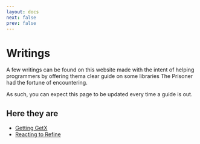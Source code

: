 ```yaml
---
layout: docs
next: false
prev: false
---
```


# Writings

A few writings can be found on this website made with the intent of helping programmers by offering thema clear guide on some libraries The Prisoner had the fortune of encountering.

As such, you can expect this page to be updated every time a guide is out.

## Here they are

- [Getting GetX](/getting-getx/)
- [Reacting to Refine](/reacting-refine/)